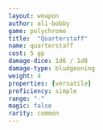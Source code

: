 ```yaml
---
layout: weapon
author: ali-bobby
game: polychrome
title:  "Quarterstaff"
name: quarterstaff
cost: 5 gp
damage-dice: 1d6 / 1d8
damage-type: bludgeoning
weight: 4
properties: [versatile]
proficiency: simple
range: "-"
magic: false
rarity: common
---
```


